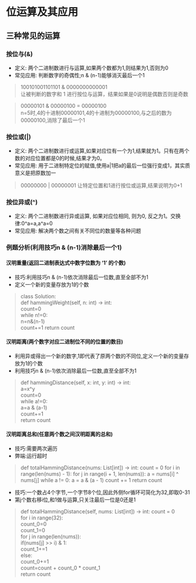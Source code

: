 # 位运算及其应用
## 三种常见的运算
### 按位与(&)
-   定义: 两个二进制数进行与运算,如果两个数都为1,则结果为1,否则为0
-   常见应用: 判断数字的奇偶性;n & (n-1)能够消灭最后一个1
>   100101001101101 & 0000000000001                                      
>   让被判断的数字和 1 进行按位与运算，结果如果是0说明是偶数否则是奇数

>   00000101 & 00000100 = 00000100                                                                                  
>   n=5时,4的十进制00000101,4的十进制为00000100,与之后的数为00000100,消除了最后一个1


### 按位或(|)
-   定义: 两个二进制数进行或运算,如果对应位有一个为1,结果就为1。只有在两个数的对应位置都是0的时候,结果才为0。
-   常见应用: 用于二进制特定位的赋值,使用a|1把a的最后一位强行变成1，其实质意义是把原数加一
>   00000000 | 00000001 
>   让特定位置和1进行按位或运算,结果说明为0+1


### 按位异或(^)
-   定义: 两个二进制数进行异或运算, 如果对应位相同, 则为0, 反之为1。交换律:0^a=a,a^a=0
-   常见应用: 解决两个数之间有关不同位的数量等各种问题


### 例题分析(利用技巧n & (n-1)消除最后一个1)
#### 汉明重量(返回二进制表达式中数字位数为 ‘1’ 的个数)
-   技巧:利用技巧n & (n-1)依次消除最后一位数,直至全部不为1 
-   定义一个新的变量存放为1的个数
>   class Solution:                                                
>    def hammingWeight(self, n: int) -> int:                            
>        count=0                              
>        while n!=0:                              
>            n=n&(n-1)                                                        
>            count+=1
>        return count                                             

#### 汉明距离(两个数字对应二进制位不同的位置的数目)
-   利用异或得出一个新的数字,1即代表了原两个数的不同位,定义一个新的变量存放为1的个数
-   利用技巧n & (n-1)依次消除最后一位数,直至全部不为1 
>   def hammingDistance(self, x: int, y: int) -> int:                               
>      a=x^y                                     
>       count=0                                           
>       while a!=0:                                                 
>          a=a & (a-1)                                                     
>          count+=1                                            
>       return count                                                      

#### 汉明距离总和(任意两个数之间汉明距离的总和)
-   技巧:需要两次遍历
-   弊端:运行超时
>   def totalHammingDistance(nums: List[int]) -> int:
>    count = 0
>    for i in range(len(nums) - 1):
>        for j in range(i + 1, len(nums)):
>            a = nums[i] ^ nums[j]
>            while a != 0:
>                a = a & (a - 1)
>                count += 1
>    return count 

-   技巧:一个数占4个字节,一个字节8个位,因此外侧for循环可简化为32,即取0-31   
-   第j个数右移i位,和1做与运算,只关注最后一位是0还是1
>   def totalHammingDistance(self, nums: List[int]) -> int:
>      count = 0                                            
>      for i in range(32):                                                          
>          count_0=0                                                        
>          count_1=0                                                                    
>          for j in range(len(nums)):                                                       
>              if(nums[j] >> i) & 1:                                                                    
>                  count_1+=1                                                           
>              else:                                                                    
>                  count_0+=1                                                                         
>          count=count + count_0 * count_1                                                                          
>      return count                                                                       
